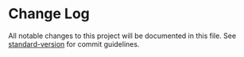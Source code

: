   # Change Log

All notable changes to this project will be documented in this file. See [standard-version](https://github.com/conventional-changelog/standard-version) for commit guidelines.
